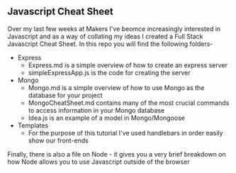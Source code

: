 ## Javascript Cheat Sheet

Over my last few weeks at Makers I've beomce increasingly interested in Javascript and as a way of collating my ideas I created a Full Stack Javascript Cheat Sheet. In this repo you will find the following folders-

* Express
  * Express.md is a simple overview of how to create an express server 
  * simpleExpressApp.js is the code for creating the server
* Mongo
  * Mongo.md is a simple overview of how to use Mongo as the database for your project 
  * MongoCheatSheet.md contains many of the most crucial commands to access information in your Mongo database
  * Idea.js is an example of a model in Mongo/Mongoose
* Templates
  * For the purpose of this tutorial I've used handlebars in order easily show our front-ends

Finally, there is also a file on Node - it gives you a very brief breakdown on how Node allows you to use Javascript outside of the browser



